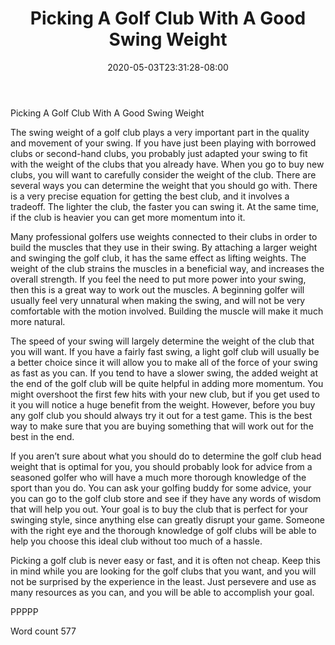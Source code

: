 ﻿---
title: "Picking A Golf Club With A Good Swing Weight"
date: 2020-05-03T23:31:28-08:00
description: "Choosing the Right Golf Clubs TXT Tips for Web Success"
featured_image: "/images/Choosing the Right Golf Clubs TXT.jpg"
tags: ["Choosing the Right Golf Clubs TXT"]
---

Picking A Golf Club With A Good Swing Weight

The swing weight of a golf club plays a very important part in the quality and movement of your swing. If you have just been playing with borrowed clubs or second-hand clubs, you probably just adapted your swing to fit with the weight of the clubs that you already have. When you go to buy new clubs, you will want to carefully consider the weight of the club. There are several ways you can determine the weight that you should go with. There is a very precise equation for getting the best club, and it involves a tradeoff. The lighter the club, the faster you can swing it. At the same time, if the club is heavier you can get more momentum into it.

Many professional golfers use weights connected to their clubs in order to build the muscles that they use in their swing. By attaching a larger weight and swinging the golf club, it has the same effect as lifting weights. The weight of the club strains the muscles in a beneficial way, and increases the overall strength. If you feel the need to put more power into your swing, then this is a great way to work out the muscles. A beginning golfer will usually feel very unnatural when making the swing, and will not be very comfortable with the motion involved. Building the muscle will make it much more natural.

The speed of your swing will largely determine the weight of the club that you will want. If you have a fairly fast swing, a light golf club will usually be a better choice since it will allow you to make all of the force of your swing as fast as you can. If you tend to have a slower swing, the added weight at the end of the golf club will be quite helpful in adding more momentum. You might overshoot the first few hits with your new club, but if you get used to it you will notice a huge benefit from the weight. However, before you buy any golf club you should always try it out for a test game. This is the best way to make sure that you are buying something that will work out for the best in the end.

If you aren’t sure about what you should do to determine the golf club head weight that is optimal for you, you should probably look for advice from a seasoned golfer who will have a much more thorough knowledge of the sport than you do. You can ask your golfing buddy for some advice, your you can go to the golf club store and see if they have any words of wisdom that will help you out. Your goal is to buy the club that is perfect for your swinging style, since anything else can greatly disrupt your game. Someone with the right eye and the thorough knowledge of golf clubs will be able to help you choose this ideal club without too much of a hassle.

Picking a golf club is never easy or fast, and it is often not cheap. Keep this in mind while you are looking for the golf clubs that you want, and you will not be surprised by the experience in the least. Just persevere and use as many resources as you can, and you will be able to accomplish your goal.

PPPPP

Word count 577

